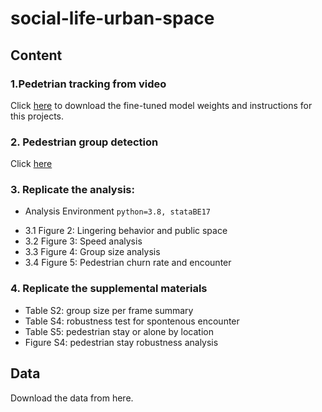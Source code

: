 # social-life-urban-space
## Content
### 1.Pedetrian tracking from video
Click [here](https://github.com/brookefzy/uvi-yolov5-deepsort) to download the fine-tuned model weights and instructions for this projects.

### 2. Pedestrian group detection
Click [here](https://github.com/brookefzy/uvi-public-space)

### 3. Replicate the analysis:
* Analysis Environment
```python=3.8, stataBE17```

- 3.1 Figure 2: Lingering behavior and public space
- 3.2 Figure 3: Speed analysis
- 3.3 Figure 4: Group size analysis
- 3.4 Figure 5: Pedestrian churn rate and encounter

### 4. Replicate the supplemental materials
- Table S2: group size per frame summary
- Table S4: robustness test for spontenous encounter
- Table S5: pedestrian stay or alone by location
- Figure S4: pedestrian stay robustness analysis


## Data
Download the data from here.
